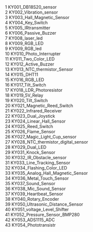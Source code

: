 1	  KY001_DB18S20_sensor  
2	  KY002_Vibration_sensor  
3	  KY003_Hall_Magnetic_Sensor  
4	  KY004_Key_Switch  
5	  KY005_IRtransmitter  
6	  KY006_Passive_Buzzer   
7	  KY008_laser_led  
8	  KY009_RGB_LED  
9	  KY009_RGB_led  
10	KY010_Photo_Interrupter  
11	KY011_Two_Color_LED  
12	KY012_Active_Buzzer  
13	KY013_NTC_thermistor_Sensor  
14	KY015_DHT11  
15	KY016_RGB_LED  
16	KY017_Tilt_Switch  
17	KY018_LDR_Photoresistor  
18	KY019_5V_Relay  
19	KY020_Tilt_Switch  
20	KY021_Magnetic_Reed_Switch  
21	KY022_Infrared_Receiver  
22	KY023_Dual_Joystick  
23	KY024_Linear_Hall_Sensor  
24	KY025_Reed_Switch  
25	KY026_Flame_Sensor  
26	KY027_Magic_Light_Cup_sensor  
27	KY028_NTC_thermistor_digital_sensor  
28	KY029_Dual_LED  
29	KY031_Knock_Sensor  
30	KY032_IR_Obstacle_sensor  
31	KY033_Line_Tracking_Sensor  
32	KY034_Flashing_Color_LED  
33	KY035_Analog_Hall_Magnetic_Sensor  
34	KY036_Metal_Touch_Sensor  
35	KY037_Sound_Sensor  
36	KY038_Mic_Sound_Sensor  
37	KY039_Heartbeat_Sensor  
38	KY040_Rotary_Encoder  
39	KY050_Ultrasonic_Distance_Sensor  
40	KY051_voltage_Level_Shifter  
41	KY052_Pressure_Sensor_BMP280  
42	KY053_ADS1115_ADC    
43	KY054_Phototransistr  



































